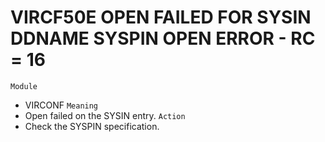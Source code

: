# VIRCF50E OPEN FAILED FOR SYSIN DDNAME SYSPIN OPEN ERROR - RC = 16
`Module`
- VIRCONF
`Meaning`
- Open failed on the SYSIN entry.
`Action`
- Check the SYSPIN specification.

